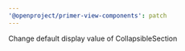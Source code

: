 ```yaml
---
'@openproject/primer-view-components': patch
---
```


Change default display value of CollapsibleSection
